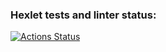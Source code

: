 ### Hexlet tests and linter status:
[![Actions Status](https://github.com/sergey712lab/frontend-project-lvl1/workflows/hexlet-check/badge.svg)](https://github.com/sergey712lab/frontend-project-lvl1/actions)